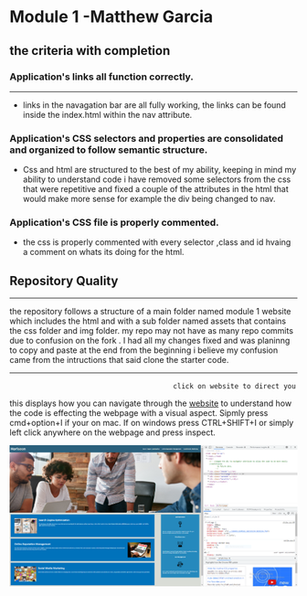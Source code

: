 # Module 1 -Matthew Garcia
## the criteria with completion 


### Application's links all function correctly.
____

* links in the navagation bar are all fully working, the links can be found inside the index.html within
the nav attribute.
### Application's CSS selectors and properties are consolidated and organized to follow semantic structure.
* Css and html are structured to the best of my ability, keeping in mind my ability to understand code i have removed some selectors from the css that were repetitive
and fixed a couple of the attributes in the html that would make more sense for example the div being changed to nav.
### Application's CSS file is properly commented.
* the css is properly commented with every selector ,class and id hvaing a comment on whats its doing for the html. 
## Repository Quality
___
the repository follows a structure of a main folder named module 1 website which includes the html and with a sub folder named assets that contains the css folder and img folder.
my repo may not have as many repo commits due to confusion on the fork . I had all my changes fixed and was planinng to copy and paste at the end from the beginning i believe my confusion came from the intructions that said clone the starter code.
_____
                                            click on website to direct you 
this displays how you can navigate through the [website](https://heav3n21.github.io/Module-1-website/) to understand how the code is effecting the webpage with a visual aspect. Sipmly press cmd+option+I if your on mac.
If on windows press CTRL+SHIFT+I or simply left click anywhere on the webpage and press inspect.

!["the img below displays the article in chrome with inspect on."](./assets/img/module%201%20inspect.PNG)